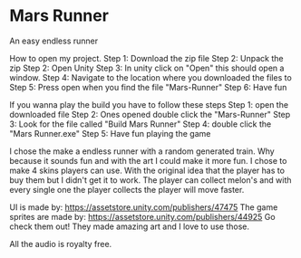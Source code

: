 # Mars Runner
An easy endless runner

How to open my project. 
Step 1: Download the zip file
Step 2: Unpack the zip
Step 2: Open Unity
Step 3: In unity click on "Open" this should open a window.
Step 4: Navigate to the location where you downloaded the files to
Step 5: Press open when you find the file "Mars-Runner"
Step 6: Have fun

If you wanna play the build you have to follow these steps
Step 1: open the downloaded file
Step 2: Ones opened double click the "Mars-Runner"
Step 3: Look for the file called "Build Mars Runner"
Step 4: double click the "Mars Runner.exe"
Step 5: Have fun playing the game

I chose the make a endless runner with a random generated train. 
Why because it sounds fun and with the art I could make it more fun. 
I chose to make 4 skins players can use. With the original idea that the player has to buy them but I didn't get it to work.
The player can collect melon's and with every single one the player collects the player will move faster.

UI is made by: https://assetstore.unity.com/publishers/47475
The game sprites are made by: https://assetstore.unity.com/publishers/44925
Go check them out! They made amazing art and I love to use those.

All the audio is royalty free.
